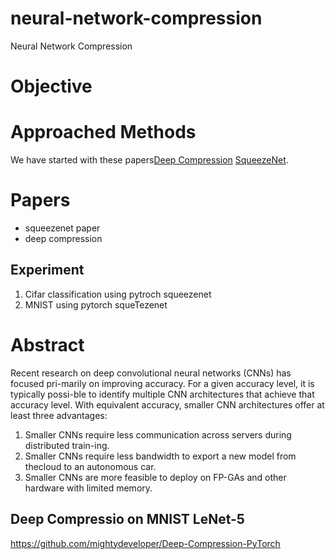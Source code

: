 
# neural-network-compression
Neural Network Compression

# Objective

# Approached Methods
We have started with these papers[Deep Compression](https://arxiv.org/abs/1510.00149) [SqueezeNet](https://arxiv.org/abs/1602.07360).

# Papers
* squeezenet paper
* deep compression

## Experiment 
1. Cifar classification using pytroch squeezenet
2. MNIST using pytorch squeTezenet

# Abstract
Recent research on deep convolutional neural networks (CNNs) has focused pri-marily on improving accuracy.  For a given accuracy level, it is typically possi-ble to identify multiple CNN architectures that achieve that accuracy level.  With equivalent accuracy, smaller CNN architectures offer at least three advantages:
1. Smaller CNNs require less communication across servers during distributed train-ing. 
2. Smaller CNNs require less bandwidth to export a new model from thecloud to an autonomous car.
3. Smaller CNNs are more feasible to deploy on FP-GAs and other hardware with limited memory.

## Deep Compressio on MNIST LeNet-5
https://github.com/mightydeveloper/Deep-Compression-PyTorch


